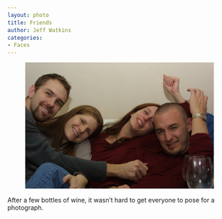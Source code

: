 ```yaml
---
layout: photo
title: Friends
author: Jeff Watkins
categories:
- Faces
---
```


<figure><img class="photo" src="/photos/CRW_3146_RJ.jpg"></figure>

After a few bottles of wine, it wasn’t hard to get everyone to pose for a
photograph.

